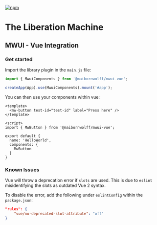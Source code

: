 [![npm](https://img.shields.io/npm/v/@maibornwolff/mwui-vue?color=blue)](https://www.npmjs.com/package/@maibornwolff/mwui-vue)

# The Liberation Machine
## MWUI - Vue Integration

### Get started

Import the library plugin in the `main.js` file:

```JavaScript
import { MwuiComponents } from '@maibornwolff/mwui-vue';

createApp(App).use(MwuiComponents).mount('#app');
```
You can then use your components within vue:

```Vue
<template>
  <mw-button test-id="test-id" label="Press here" />
</template>

<script>
import { MwButton } from '@maibornwolff/mwui-vue';

export default {
  name: 'HelloWorld',
  components: {
    MwButton
  }
}
```

### Known Issues

Vue will throw a deprecation error if `slots` are used. This is due to `eslint` misidentifying the slots as outdated Vue 2
syntax.

To disable the error, add the following under `eslintConfig` within the `package.json`:

```json
"rules": {
    "vue/no-deprecated-slot-attribute": "off"
}
```